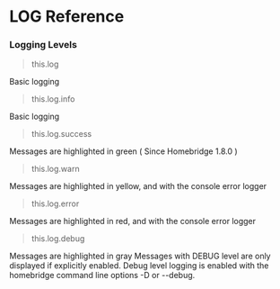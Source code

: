 # LOG Reference

### Logging Levels

> this.log

Basic logging 

> this.log.info

Basic logging

> this.log.success

Messages are highlighted in green
( Since Homebridge 1.8.0 )

> this.log.warn

Messages are highlighted in yellow, and with the console error logger

> this.log.error

Messages are highlighted in red, and with the console error logger

> this.log.debug

Messages are highlighted in gray
Messages with DEBUG level are only displayed if explicitly enabled. Debug level logging is enabled with the homebridge command line options -D or --debug.
